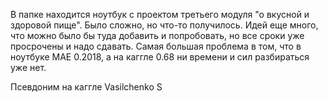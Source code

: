 В папке находится ноутбук с проектом третьего модуля "о вкусной и здоровой пище".
Было сложно, но что-то получилось.
Идей еще много, что можно было бы туда добавить и попробовать, но все сроки уже просрочены и надо сдавать.
Самая большая проблема в том, что в ноутбуке МАЕ 0.2018, а на каггле 0.68 ни времени и сил разбираться уже нет.

Псевдоним на каггле Vasilchenko S